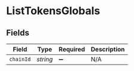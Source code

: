 # ListTokensGlobals


## Fields

| Field              | Type               | Required           | Description        |
| ------------------ | ------------------ | ------------------ | ------------------ |
| `chainId`          | *string*           | :heavy_minus_sign: | N/A                |